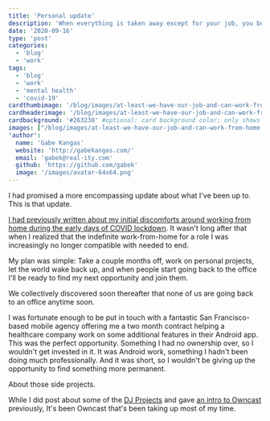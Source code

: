 ```yaml
---
title: 'Personal update'
description: 'When everything is taken away except for your job, you better really, really love your job.'
date: '2020-09-16'
type: 'post'
categories:
  - 'blog'
  - 'work'
tags:
  - 'blog'
  - 'work'
  - 'mental health'
  - 'covid-19'
cardthumbimage: '/blog/images/at-least-we-have-our-job-and-can-work-from-home.jpg' #optional: default solid color if unset
cardheaderimage: '/blog/images/at-least-we-have-our-job-and-can-work-from-home.jpg' #optional: default solid color if unset
cardbackground: '#263238' #optional: card background color; only shows when no image specified
images: ["/blog/images/at-least-we-have-our-job-and-can-work-from-home.jpg"]
'author':
  name: 'Gabe Kangas'
  website: 'http://gabekangas.com/'
  email: 'gabek@real-ity.com'
  github: 'https://github.com/gabek'
  image: '/images/avatar-64x64.png'
---
```


I had promised a more encompassing update about what I've been up to.  This is that update.

[I had previously written about my initial discomforts around working from home during the early days of COVID lockdown](/blog/2020/03/when-work-becomes-life-a-pandemic-story).  It wasn't long after that when I realized that the indefinite work-from-home for a role I was increasingly no longer compatible with needed to end.

My plan was simple: Take a couple months off, work on personal projects, let the world wake back up, and when people start going back to the office I'll be ready to find my next opportunity and join them.

We collectively discovered soon thereafter that none of us are going back to an office anytime soon.

I was fortunate enough to be put in touch with a fantastic San Francisco-based mobile agency offering me a two month contract helping a healthcare company work on some additional features in their Android app.  This was the perfect opportunity.  Something I had no ownership over, so I wouldn't get invested in it.  It was Android work, something I hadn't been doing much professionally.  And it was short, so I wouldn't be giving up the opportunity to find something more permanent.

About those side projects.

While I did post about some of the [DJ Projects](/blog/2020/05/some-recent-projects-for-my-dj-mix-hobby/) and gave [an intro to Owncast](/blog/2020/06/owncast-a-project-to-take-control-over-your-own-live-streaming/) previously, It's been Owncast that's been taking up most of my time.
